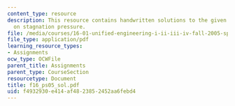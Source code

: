 ```yaml
---
content_type: resource
description: This resource contains handwritten solutions to the given problem set
  on stagnation pressure.
file: /media/courses/16-01-unified-engineering-i-ii-iii-iv-fall-2005-spring-2006/f4932930e414af4823852452aa6febd4_f16_ps05_sol.pdf
file_type: application/pdf
learning_resource_types:
- Assignments
ocw_type: OCWFile
parent_title: Assignments
parent_type: CourseSection
resourcetype: Document
title: f16_ps05_sol.pdf
uid: f4932930-e414-af48-2385-2452aa6febd4
---
```

